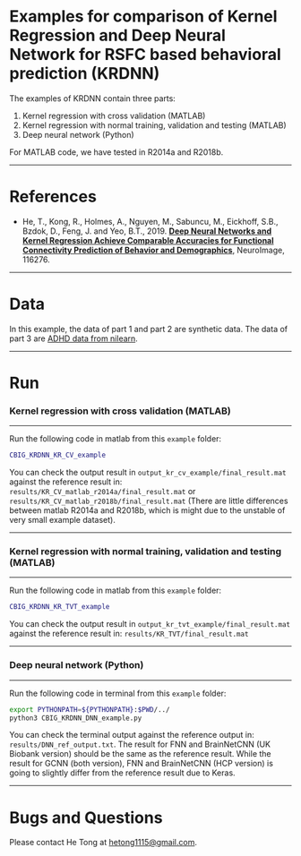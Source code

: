 # Examples for comparison of Kernel Regression and Deep Neural Network for RSFC based behavioral prediction (KRDNN)

The examples of KRDNN contain three parts:
1. Kernel regression with cross validation (MATLAB)
2. Kernel regression with normal training, validation and testing (MATLAB)
3. Deep neural network (Python)

For MATLAB code, we have tested in R2014a and R2018b.

----

References
==========
+ He, T., Kong, R., Holmes, A., Nguyen, M., Sabuncu, M., Eickhoff, S.B., Bzdok, D., Feng, J. and Yeo, B.T., 2019. [**Deep Neural Networks and Kernel Regression Achieve Comparable Accuracies for Functional Connectivity Prediction of Behavior and Demographics**](https://doi.org/10.1016/j.neuroimage.2019.116276), NeuroImage, 116276.

----

Data
====
In this example, the data of part 1 and part 2 are synthetic data. The data of part 3 are [ADHD data from nilearn](https://nilearn.github.io/modules/generated/nilearn.datasets.fetch_adhd.html).

----

Run
====

### Kernel regression with cross validation (MATLAB)
----
Run the following code in matlab from this `example` folder:
```MATLAB
CBIG_KRDNN_KR_CV_example
```
You can check the output result in `output_kr_cv_example/final_result.mat` against the reference result in: `results/KR_CV_matlab_r2014a/final_result.mat` or `results/KR_CV_matlab_r2018b/final_result.mat` (There are little differences between matlab R2014a and R2018b, which is might due to the unstable of very small example dataset).

----

### Kernel regression with normal training, validation and testing (MATLAB)
----
Run the following code in matlab from this `example` folder:
```MATLAB
CBIG_KRDNN_KR_TVT_example
```
You can check the output result in `output_kr_tvt_example/final_result.mat` against the reference result in: `results/KR_TVT/final_result.mat`

----

### Deep neural network (Python)
----
Run the following code in terminal from this `example` folder:
```sh
export PYTHONPATH=${PYTHONPATH}:$PWD/../
python3 CBIG_KRDNN_DNN_example.py
```
You can check the terminal output against the reference output in: `results/DNN_ref_output.txt`. The result for FNN and BrainNetCNN (UK Biobank version) should be the same as the reference result. While the result for GCNN (both version), FNN and BrainNetCNN (HCP version) is going to slightly differ from the reference result due to Keras.

----

Bugs and Questions
====
Please contact He Tong at hetong1115@gmail.com.
